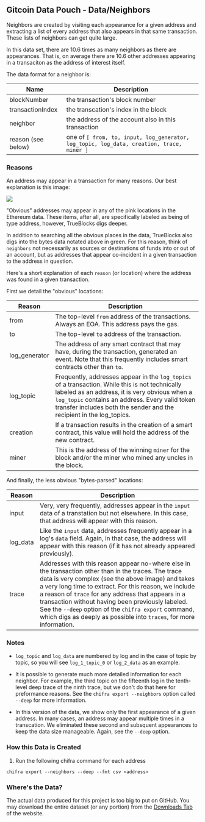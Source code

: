 ## Gitcoin Data Pouch - Data/Neighbors

Neighbors are created by visiting each appearance for a given address and extracting a list of every address that also
appears in that same transaction. These lists of neighbors can get quite large.

In this data set, there are 10.6 times as many neighbors as there are appearances. That is, on average there are 10.6 other
addresses appearing in a transaciton as the address of interest itself.

The data format for a neighbor is:

| Name               | Description                                                                              |
| ------------------ | ---------------------------------------------------------------------------------------- |
| blockNumber        | the transaction's block number                                                           |
| transactionIndex   | the transcation's index in the block                                                     |
| neighbor           | the address of the account also in this transaction                                      |
| reason (see below) | one of `[ from, to, input, log_generator, log_topic, log_data, creation, trace, miner ]` |

### Reasons

An address may appear in a transaction for many reasons. Our best explanation is this image:

![](https://trueblocks.io/data-model/data-model-600.png)

"Obvious" addresses may appear in any of the pink locations in the Ethereum data. These items, after all, are specifically labeled as being of type address, however, TrueBlocks digs deeper.

In addition to searching all the obvious places in the data, TrueBlocks also digs into the bytes data notated above in green. For this reason, think of `neighbors` not necessarily as sources or destinations of funds into or out of an account, but as addresses that appear co-incident in a given transaction to the address in question.

Here's a short explanation of each `reason` (or location) where the address was found in a given transaction.

First we detail the "obvious" locations:

| Reason        | Description                                                                                                                                                                                                                                                                 |
| ------------- | --------------------------------------------------------------------------------------------------------------------------------------------------------------------------------------------------------------------------------------------------------------------------- |
| from          | The top-level `from` address of the transactions. Always an EOA. This address pays the gas.                                                                                                                                                                                 |
| to            | The top-level `to` address of the transaction.                                                                                                                                                                                                                              |
| log_generator | The address of any smart contract that may have, during the transaction, generated an event. Note that this frequently includes smart contracts other than `to`.                                                                                                            |
| log_topic     | Frequently, addresses appear in the `log_topics` of a transaction. While this is not technically labeled as an address, it is very obvious when a `log_topic` contains an address. Every valid token transfer includes both the sender and the recipient in the log_topics. |
| creation      | If a transaction results in the creation of a smart contract, this value will hold the address of the new contract.                                                                                                                                                         |
| miner         | This is the address of the winning `miner` for the block and/or the miner who mined any uncles in the block.                                                                                                                                                                |

And finally, the less obvious "bytes-parsed" locations:

| Reason   | Description                                                                                                                                                                                                                                                                                                                                                                                                                                                  |
| -------- | ------------------------------------------------------------------------------------------------------------------------------------------------------------------------------------------------------------------------------------------------------------------------------------------------------------------------------------------------------------------------------------------------------------------------------------------------------------ |
| input    | Very, very frequently, addresses appear in the `input` data of a transtation but not elsewhere. In this case, that address will appear with this reason.                                                                                                                                                                                                                                                                                                     |
| log_data | Like the `input` data, addresses frequently appear in a log's `data` field. Again, in that case, the address will appear with this reason (if it has not already appeared previously).                                                                                                                                                                                                                                                                       |
| trace    | Addresses with this reason appear no-where else in the transaction other than in the traces. The trace data is very complex (see the above image) and takes a very long time to extract. For this reason, we include a reason of `trace` for any address that appears in a transaction without having been previously labeled. See the `--deep` option of the `chifra export` command, which digs as deeply as possible into `traces`, for more information. |

### Notes

- `log_topic` and `log_data` are numbered by log and in the case of topic by topic, so you will see `log_1_topic_0` or `log_2_data` as an example.

- It is possible to generate much more detailed information for each neighbor. For example, the third topic on the fifteenth log in the tenth-level deep trace of the ninth trace, but we don't do that here for preformance reasons. See the `chifra export --neighbors` option called `--deep` for more information.

- In this version of the data, we show only the first appearance of a given address. In many cases, an address may appear multiple times in a transcation. We eliminated these second and subsquent appearances to keep the data size manageable. Again, see the `--deep` option.


### How this Data is Created

1. Run the following chifra command for each address

```
chifra export --neighbors --deep --fmt csv <address>
```

### Where's the Data?

The actual data produced for this project is too big to put on GitHub. You may download the entire dataset (or any portion) from the [Downloads Tab](https://tokenomics.io/gitcoin) of the website.